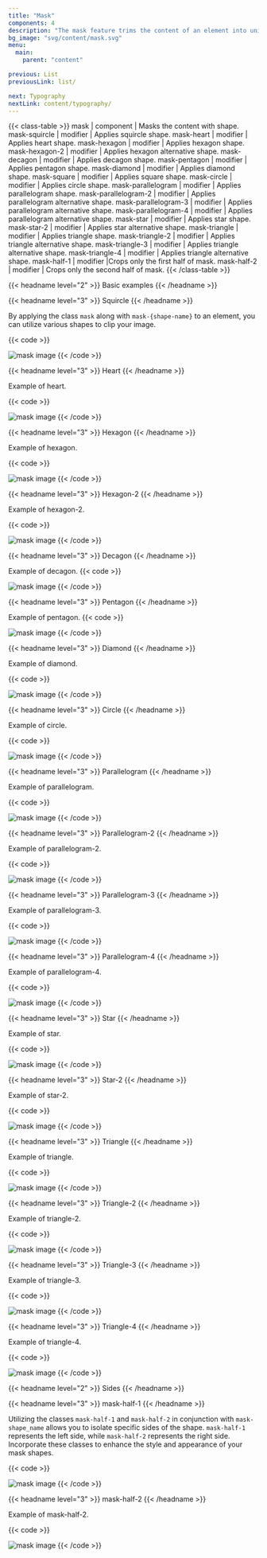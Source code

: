 ```yaml
---
title: "Mask"
components: 4
description: "The mask feature trims the content of an element into unique shapes, providing a simple way to create visually distinct designs."
bg_image: "svg/content/mask.svg"
menu:
  main:
    parent: "content"

previous: List
previousLink: list/

next: Typography
nextLink: content/typography/
---
```


<!-- Class table -->

{{< class-table >}}
mask | component | Masks the content with shape.
mask-squircle | modifier | Applies squircle shape.
mask-heart | modifier | Applies heart shape.
mask-hexagon | modifier | Applies hexagon shape.
mask-hexagon-2 | modifier | Applies hexagon alternative shape.
mask-decagon | modifier | Applies decagon shape.
mask-pentagon | modifier | Applies pentagon shape.
mask-diamond | modifier | Applies diamond shape.
mask-square | modifier | Applies square shape.
mask-circle | modifier | Applies circle shape.
mask-parallelogram | modifier | Applies parallelogram shape.
mask-parallelogram-2 | modifier | Applies parallelogram alternative shape.
mask-parallelogram-3 | modifier | Applies parallelogram alternative shape.
mask-parallelogram-4 | modifier | Applies parallelogram alternative shape.
mask-star | modifier | Applies star shape.
mask-star-2 | modifier | Applies star alternative shape.
mask-triangle | modifier | Applies triangle shape.
mask-triangle-2 | modifier | Applies triangle alternative shape.
mask-triangle-3 | modifier | Applies triangle alternative shape.
mask-triangle-4 | modifier | Applies triangle alternative shape.
mask-half-1 | modifier |Crops only the first half of mask.
mask-half-2 | modifier | Crops only the second half of mask.
{{< /class-table >}}

<!-------------------- Basic examples -------------------->

{{< headname level="2" >}} Basic examples {{< /headname >}}

<!-- Squircle -->

{{< headname level="3" >}} Squircle {{< /headname >}}

By applying the class `mask` along with `mask-{shape-name}` to an element, you can utilize various shapes to clip your image.

{{< code >}}

<img class="mask mask-squircle size-25" src="https://cdn.flyonui.com/fy-assets/components/radio/image-1.png" alt="mask image" />
{{< /code >}}

<!-- Heart -->

{{< headname level="3" >}} Heart {{< /headname >}}

Example of heart.

{{< code >}}

<img class="mask mask-heart size-25" src="https://cdn.flyonui.com/fy-assets/components/radio/image-1.png" alt="mask image" />
{{< /code >}}

<!-- Hexagon -->

{{< headname level="3" >}} Hexagon {{< /headname >}}

Example of hexagon.

{{< code >}}

<img class="mask mask-hexagon size-25" src="https://cdn.flyonui.com/fy-assets/components/radio/image-1.png" alt="mask image" />
{{< /code >}}

<!-- Hexagon-2 -->

{{< headname level="3" >}} Hexagon-2 {{< /headname >}}

Example of hexagon-2.

{{< code >}}

<img class="mask mask-hexagon-2 size-25" src="https://cdn.flyonui.com/fy-assets/components/radio/image-1.png" alt="mask image" />
{{< /code >}}

<!-- Decagon -->

{{< headname level="3" >}} Decagon {{< /headname >}}

Example of decagon.
{{< code >}}

<img class="mask mask-decagon size-25" src="https://cdn.flyonui.com/fy-assets/components/radio/image-1.png" alt="mask image" />
{{< /code >}}

<!-- Pentagon -->

{{< headname level="3" >}} Pentagon {{< /headname >}}

Example of pentagon.
{{< code >}}

<img class="mask mask-pentagon size-25" src="https://cdn.flyonui.com/fy-assets/components/radio/image-1.png" alt="mask image" />
{{< /code >}}

<!-- Diamond -->

{{< headname level="3" >}} Diamond {{< /headname >}}

Example of diamond.

{{< code >}}

<img class="mask mask-diamond size-25" src="https://cdn.flyonui.com/fy-assets/components/radio/image-1.png" alt="mask image" />
{{< /code >}}

<!--  Circle  -->

{{< headname level="3" >}} Circle {{< /headname >}}

Example of circle.

{{< code >}}

<img class="mask mask-circle size-25" src="https://cdn.flyonui.com/fy-assets/components/radio/image-1.png" alt="mask image" />
{{< /code >}}

<!--  Parallelogram  -->

{{< headname level="3" >}} Parallelogram {{< /headname >}}

Example of parallelogram.

{{< code >}}

<img class="mask mask-parallelogram size-25" src="https://cdn.flyonui.com/fy-assets/components/radio/image-1.png" alt="mask image" />
{{< /code >}}

<!--  Parallelogram-2  -->

{{< headname level="3" >}} Parallelogram-2 {{< /headname >}}

Example of parallelogram-2.

{{< code >}}

<img class="mask mask-parallelogram-2 size-25" src="https://cdn.flyonui.com/fy-assets/components/radio/image-1.png" alt="mask image" />
{{< /code >}}

<!--  Parallelogram-3  -->

{{< headname level="3" >}} Parallelogram-3 {{< /headname >}}

Example of parallelogram-3.

{{< code >}}

<img class="mask mask-parallelogram-3 size-25" src="https://cdn.flyonui.com/fy-assets/components/radio/image-1.png" alt="mask image" />
{{< /code >}}

<!--  Parallelogram-4  -->

{{< headname level="3" >}} Parallelogram-4 {{< /headname >}}

Example of parallelogram-4.

{{< code >}}

<img class="mask mask-parallelogram-4 size-25" src="https://cdn.flyonui.com/fy-assets/components/radio/image-1.png" alt="mask image" />
{{< /code >}}

<!--  Star  -->

{{< headname level="3" >}} Star {{< /headname >}}

Example of star.

{{< code >}}

<img class="mask mask-star size-25" src="https://cdn.flyonui.com/fy-assets/components/radio/image-1.png" alt="mask image" />
{{< /code >}}

<!--  Star-2  -->

{{< headname level="3" >}} Star-2 {{< /headname >}}

Example of star-2.

{{< code >}}

<img class="mask mask-star-2 size-25" src="https://cdn.flyonui.com/fy-assets/components/radio/image-1.png" alt="mask image" />
{{< /code >}}

<!--  Triangle  -->

{{< headname level="3" >}} Triangle {{< /headname >}}

Example of triangle.

{{< code >}}

<img class="mask mask-triangle size-25" src="https://cdn.flyonui.com/fy-assets/components/radio/image-1.png" alt="mask image" />
{{< /code >}}

<!--  Triangle-2  -->

{{< headname level="3" >}} Triangle-2 {{< /headname >}}

Example of triangle-2.

{{< code >}}

<img class="mask mask-triangle-2 size-25" src="https://cdn.flyonui.com/fy-assets/components/radio/image-1.png" alt="mask image" />
{{< /code >}}

<!--  Triangle-3  -->

{{< headname level="3" >}} Triangle-3 {{< /headname >}}

Example of triangle-3.

{{< code >}}

<img class="mask mask-triangle-3 size-25" src="https://cdn.flyonui.com/fy-assets/components/radio/image-1.png" alt="mask image" />
{{< /code >}}

<!--  Triangle-4  -->

{{< headname level="3" >}} Triangle-4 {{< /headname >}}

Example of triangle-4.

{{< code >}}

<img class="mask mask-triangle-4 size-25" src="https://cdn.flyonui.com/fy-assets/components/radio/image-1.png" alt="mask image" />
{{< /code >}}

<!-------------------- Sides -------------------->

{{< headname level="2" >}} Sides {{< /headname >}}

<!--  mask-half-1  -->

{{< headname level="3" >}} mask-half-1 {{< /headname >}}

Utilizing the classes `mask-half-1` and `mask-half-2` in conjunction with `mask-shape_name` allows you to isolate specific sides of the shape. `mask-half-1` represents the left side, while `mask-half-2` represents the right side. Incorporate these classes to enhance the style and appearance of your mask shapes.

{{< code >}}

<img class="mask mask-half-1 mask-diamond size-25" src="https://cdn.flyonui.com/fy-assets/components/radio/image-1.png" alt="mask image" />
{{< /code >}}

<!--  mask-half-2  -->

{{< headname level="3" >}} mask-half-2 {{< /headname >}}

Example of mask-half-2.

{{< code >}}

<img class="mask mask-half-2 mask-parallelogram size-25" src="https://cdn.flyonui.com/fy-assets/components/radio/image-1.png" alt="mask image" />
{{< /code >}}
